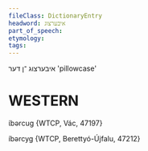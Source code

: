 ```yaml
---
fileClass: DictionaryEntry
headword: איבערצוג
part_of_speech: 
etymology: 
tags: 
---
```

איבערצוג
־ן
דער
'pillowcase'

WESTERN
========

ɩ́bərcug {WTCP, Vác, 47197}

íbərcyg {WTCP, Berettyó-Újfalu, 47212}